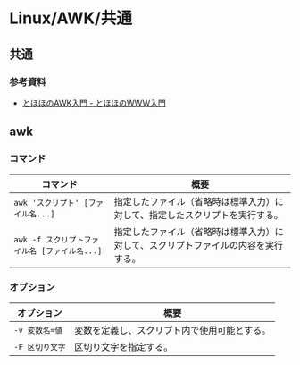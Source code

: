 # Linux/AWK/共通

## 共通

### 参考資料

- [とほほのAWK入門 - とほほのWWW入門](https://www.tohoho-web.com/ex/awk.html)

## awk

### コマンド

| コマンド                                      | 概要                                                         |
| --------------------------------------------- | ------------------------------------------------------------ |
| `awk 'スクリプト' [ファイル名...]`            | 指定したファイル（省略時は標準入力）に対して、指定したスクリプトを実行する。 |
| `awk -f スクリプトファイル名 [ファイル名...]` | 指定したファイル（省略時は標準入力）に対して、スクリプトファイルの内容を実行する。 |

### オプション

| オプション      | 概要                                         |
| --------------- | -------------------------------------------- |
| `-v 変数名=値`  | 変数を定義し、スクリプト内で使用可能とする。 |
| `-F 区切り文字` | 区切り文字を指定する。                       |
